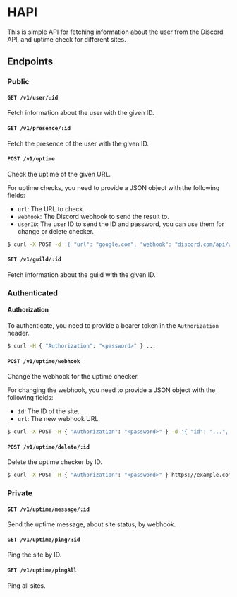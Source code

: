 # HAPI

This is simple API for fetching information about the user from the Discord API, and uptime check for different sites.

## Endpoints

### Public

#### `GET /v1/user/:id`
Fetch information about the user with the given ID.


#### `GET /v1/presence/:id`
Fetch the presence of the user with the given ID.


#### `POST /v1/uptime`
Check the uptime of the given URL.

For uptime checks, you need to provide a JSON object with the following fields:

- `url`: The URL to check.
- `webhook`: The Discord webhook to send the result to.
- `userID`: The user ID to send the ID and password, you can use them for change or delete checker.

```bash
$ curl -X POST -d '{ "url": "google.com", "webhook": "discord.com/api/webhooks/...", "userID": "991777093312585808" }' https://example.com/v1/uptime
```

#### `GET /v1/guild/:id`
Fetch information about the guild with the given ID.

### Authenticated

#### Authorization

To authenticate, you need to provide a bearer token in the `Authorization` header.

```bash
$ curl -H { "Authorization": "<password>" } ...
```

#### `POST /v1/uptime/webhook`

Change the webhook for the uptime checker.

For changing the webhook, you need to provide a JSON object with the following fields:
- `id`: The ID of the site.
- `url`: The new webhook URL.

```bash
$ curl -X POST -H { "Authorization": "<password>" } -d '{ "id": "...", "url": "discord.com/api/webhooks/..." }' https://example.com/v1/uptime/webhook
```

#### `POST /v1/uptime/delete/:id`

Delete the uptime checker by ID.

```bash
$ curl -X POST -H { "Authorization": "<password>" } https://example.com/v1/uptime/delete/...
```

### Private

#### `GET /v1/uptime/message/:id`
Send the uptime message, about site status, by webhook.

#### `GET /v1/uptime/ping/:id`
Ping the site by ID.

#### `GET /v1/uptime/pingAll`
Ping all sites.